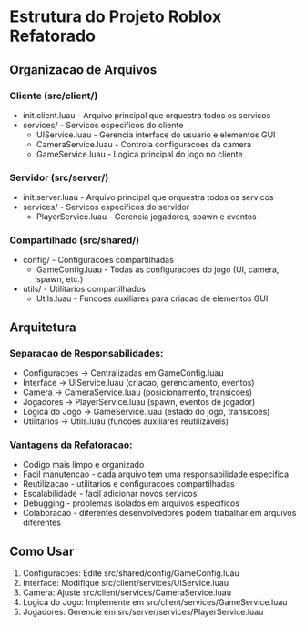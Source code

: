 # Estrutura do Projeto Roblox Refatorado

## Organizacao de Arquivos

### Cliente (src/client/)
- init.client.luau - Arquivo principal que orquestra todos os servicos
- services/ - Servicos especificos do cliente
  - UIService.luau - Gerencia interface do usuario e elementos GUI
  - CameraService.luau - Controla configuracoes da camera
  - GameService.luau - Logica principal do jogo no cliente

### Servidor (src/server/)
- init.server.luau - Arquivo principal que orquestra todos os servicos
- services/ - Servicos especificos do servidor
  - PlayerService.luau - Gerencia jogadores, spawn e eventos

### Compartilhado (src/shared/)
- config/ - Configuracoes compartilhadas
  - GameConfig.luau - Todas as configuracoes do jogo (UI, camera, spawn, etc.)
- utils/ - Utilitarios compartilhados
  - Utils.luau - Funcoes auxiliares para criacao de elementos GUI

## Arquitetura

### Separacao de Responsabilidades:
- Configuracoes -> Centralizadas em GameConfig.luau
- Interface -> UIService.luau (criacao, gerenciamento, eventos)
- Camera -> CameraService.luau (posicionamento, transicoes)
- Jogadores -> PlayerService.luau (spawn, eventos de jogador)
- Logica do Jogo -> GameService.luau (estado do jogo, transicoes)
- Utilitarios -> Utils.luau (funcoes auxiliares reutilizaveis)

### Vantagens da Refatoracao:
- Codigo mais limpo e organizado
- Facil manutencao - cada arquivo tem uma responsabilidade especifica
- Reutilizacao - utilitarios e configuracoes compartilhadas
- Escalabilidade - facil adicionar novos servicos
- Debugging - problemas isolados em arquivos especificos
- Colaboracao - diferentes desenvolvedores podem trabalhar em arquivos diferentes

## Como Usar

1. Configuracoes: Edite src/shared/config/GameConfig.luau
2. Interface: Modifique src/client/services/UIService.luau
3. Camera: Ajuste src/client/services/CameraService.luau
4. Logica do Jogo: Implemente em src/client/services/GameService.luau
5. Jogadores: Gerencie em src/server/services/PlayerService.luau
